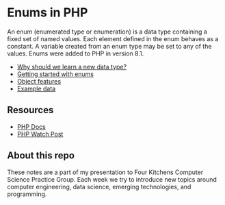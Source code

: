 # Enums in PHP

An enum (enumerated type or enumeration) is a data type containing a fixed set of named values. Each element defined in the enum behaves as a constant. A variable created from an enum type may be set to any of the values. Enums were added to PHP in version 8.1.

* [Why should we learn a new data type?](./docs/background.md)
* [Getting started with enums](./docs/getting-started.md)
* [Object features](./docs/object-features.md)
* [Example data](./docs/examples.md)

## Resources

* [PHP Docs](https://www.php.net/manual/en/language.types.enumerations.php)
* [PHP Watch Post](https://php.watch/versions/8.1/enums)

## About this repo

These notes are a part of my presentation to Four Kitchens Computer Science Practice Group. Each week we try to introduce new topics around computer engineering, data science, emerging technologies, and programming.
